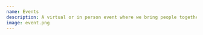 ```yaml
---
name: Events
description: A virtual or in person event where we bring people together for a reason.
image: event.png
---
```

